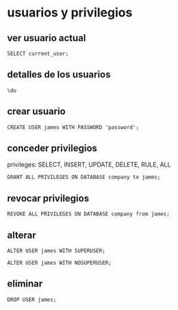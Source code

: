 # usuarios y privilegios

## ver usuario actual
```
SELECT current_user;
```

## detalles de los usuarios
```
\du
```

## crear usuario
```
CREATE USER james WITH PASSWORD 'password';
```

## conceder privilegios
privileges: SELECT, INSERT, UPDATE, DELETE, RULE, ALL
```
GRANT ALL PRIVILEGES ON DATABASE company to james;
```

## revocar privilegios
```
REVOKE ALL PRIVILEGES ON DATABASE company from james;
```

## alterar
```
ALTER USER james WITH SUPERUSER;
```

```
ALTER USER james WITH NOSUPERUSER;
```

## eliminar
```
DROP USER james;
```
